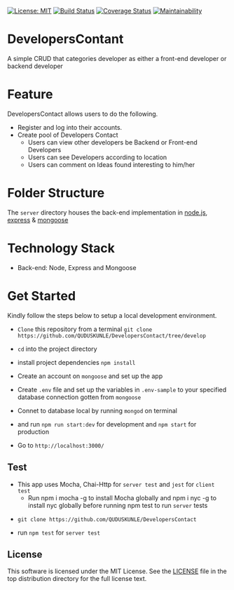 [![License: MIT](https://img.shields.io/badge/License-MIT-brightgreen.svg)](https://choosealicense.com/licenses/mit/)
[![Build Status](https://travis-ci.org/QUDUSKUNLE/DevelopersContact.svg?branch=develop)](https://travis-ci.org/QUDUSKUNLE/DevelopersContact)
[![Coverage Status](https://coveralls.io/repos/github/QUDUSKUNLE/DevelopersContact/badge.svg?branch=develop)](https://coveralls.io/github/QUDUSKUNLE/DevelopersContact?branch=develop)
[![Maintainability](https://api.codeclimate.com/v1/badges/07b73613abd04df3abac/maintainability)](https://codeclimate.com/github/QUDUSKUNLE/DevelopersContact/maintainability)
# DevelopersContant
A simple CRUD that categories developer as either a front-end developer or backend developer

# Feature
DevelopersContact allows users to do the following.
 - Register and log into their accounts.
 - Create pool of Developers Contact
   - Users can view other developers be Backend or Front-end Developers
   - Users can see Developers according to location
   - Users can comment on Ideas found interesting to him/her

# Folder Structure

 The `server` directory houses the back-end implementation in <a href="https://nodejs.org/">node.js</a>, <a href="https://expressjs.com/">express</a> & <a href="https://http://mongoosejs.com/">mongoose</a>
 

# Technology Stack
- Back-end: Node, Express and Mongoose


# Get Started
  Kindly follow the steps below to setup a local development environment.
  + ```Clone``` this repository from a terminal ```git clone  https://github.com/QUDUSKUNLE/DevelopersContact/tree/develop```

  + ```cd``` into the project directory

  + install project dependencies ```npm install```

  + Create an account on ```mongoose``` and set up the app

  + Create ```.env``` file and set up the variables in ```.env-sample``` to your specified database connection gotten from ```mongoose```
   + Connet to database local by running `mongod` on terminal

   + and run ```npm run start:dev``` for development and `npm start` for production

   + Go to ```http://localhost:3000/```

## Test
 - This app uses Mocha, Chai-Http for `server test` and `jest` for `client test`
   - Run npm i mocha -g to install Mocha globally and npm i nyc -g to install nyc globally before running npm test to run `server` tests

+ ```git clone https://github.com/QUDUSKUNLE/DevelopersContact```

+ run ```npm test``` for ```server test```


 ## License
 
This software is licensed under the MIT License. See the <a href="https://github.com/QUDUSKUNLE/DevelopersContact/blob/develop/LICENCE">LICENSE</a> file in the top distribution directory for the full license text.
